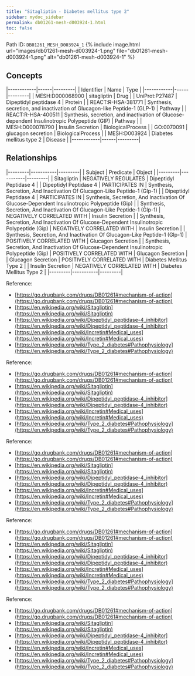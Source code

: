 ```yaml
---
title: "Sitagliptin - Diabetes mellitus type 2"
sidebar: mydoc_sidebar
permalink: db01261-mesh-d003924-1.html
toc: false 
---
```



Path ID: `DB01261_MESH_D003924_1`
{% include image.html url="images/db01261-mesh-d003924-1.png" file="db01261-mesh-d003924-1.png" alt="db01261-mesh-d003924-1" %}

## Concepts

|------------|------|---------|
| Identifier | Name | Type    |
|------------|------|---------|
| MESH:D000068900 | sitagliptin | Drug |
| UniProt:P27487 | Dipeptidyl peptidase 4 | Protein |
| REACT:R-HSA-381771 | Synthesis, secretion, and inactivation of Glucagon-like Peptide-1 (GLP-1) | Pathway |
| REACT:R-HSA-400511 | Synthesis, secretion, and inactivation of Glucose-dependent Insulinotropic Polypeptide (GIP) | Pathway |
| MESH:D000078790 | Insulin Secretion | BiologicalProcess |
| GO:0070091 | glucagon secretion | BiologicalProcess |
| MESH:D003924 | Diabetes mellitus type 2 | Disease |
|------------|------|---------|

## Relationships

|---------|-----------|---------|
| Subject | Predicate | Object  |
|---------|-----------|---------|
| Sitagliptin | NEGATIVELY REGULATES | Dipeptidyl Peptidase 4 |
| Dipeptidyl Peptidase 4 | PARTICIPATES IN | Synthesis, Secretion, And Inactivation Of Glucagon-Like Peptide-1 (Glp-1) |
| Dipeptidyl Peptidase 4 | PARTICIPATES IN | Synthesis, Secretion, And Inactivation Of Glucose-Dependent Insulinotropic Polypeptide (Gip) |
| Synthesis, Secretion, And Inactivation Of Glucagon-Like Peptide-1 (Glp-1) | NEGATIVELY CORRELATED WITH | Insulin Secretion |
| Synthesis, Secretion, And Inactivation Of Glucose-Dependent Insulinotropic Polypeptide (Gip) | NEGATIVELY CORRELATED WITH | Insulin Secretion |
| Synthesis, Secretion, And Inactivation Of Glucagon-Like Peptide-1 (Glp-1) | POSITIVELY CORRELATED WITH | Glucagon Secretion |
| Synthesis, Secretion, And Inactivation Of Glucose-Dependent Insulinotropic Polypeptide (Gip) | POSITIVELY CORRELATED WITH | Glucagon Secretion |
| Glucagon Secretion | POSITIVELY CORRELATED WITH | Diabetes Mellitus Type 2 |
| Insulin Secretion | NEGATIVELY CORRELATED WITH | Diabetes Mellitus Type 2 |
|---------|-----------|---------|

Reference: 
  - [https://go.drugbank.com/drugs/DB01261#mechanism-of-action](https://go.drugbank.com/drugs/DB01261#mechanism-of-action)
  - [https://en.wikipedia.org/wiki/Sitagliptin](https://en.wikipedia.org/wiki/Sitagliptin)
  - [https://en.wikipedia.org/wiki/Dipeptidyl_peptidase-4_inhibitor](https://en.wikipedia.org/wiki/Dipeptidyl_peptidase-4_inhibitor)
  - [https://en.wikipedia.org/wiki/Incretin#Medical_uses](https://en.wikipedia.org/wiki/Incretin#Medical_uses)
  - [https://en.wikipedia.org/wiki/Type_2_diabetes#Pathophysiology](https://en.wikipedia.org/wiki/Type_2_diabetes#Pathophysiology)

Reference: 
  - [https://go.drugbank.com/drugs/DB01261#mechanism-of-action](https://go.drugbank.com/drugs/DB01261#mechanism-of-action)
  - [https://en.wikipedia.org/wiki/Sitagliptin](https://en.wikipedia.org/wiki/Sitagliptin)
  - [https://en.wikipedia.org/wiki/Dipeptidyl_peptidase-4_inhibitor](https://en.wikipedia.org/wiki/Dipeptidyl_peptidase-4_inhibitor)
  - [https://en.wikipedia.org/wiki/Incretin#Medical_uses](https://en.wikipedia.org/wiki/Incretin#Medical_uses)
  - [https://en.wikipedia.org/wiki/Type_2_diabetes#Pathophysiology](https://en.wikipedia.org/wiki/Type_2_diabetes#Pathophysiology)

Reference: 
  - [https://go.drugbank.com/drugs/DB01261#mechanism-of-action](https://go.drugbank.com/drugs/DB01261#mechanism-of-action)
  - [https://en.wikipedia.org/wiki/Sitagliptin](https://en.wikipedia.org/wiki/Sitagliptin)
  - [https://en.wikipedia.org/wiki/Dipeptidyl_peptidase-4_inhibitor](https://en.wikipedia.org/wiki/Dipeptidyl_peptidase-4_inhibitor)
  - [https://en.wikipedia.org/wiki/Incretin#Medical_uses](https://en.wikipedia.org/wiki/Incretin#Medical_uses)
  - [https://en.wikipedia.org/wiki/Type_2_diabetes#Pathophysiology](https://en.wikipedia.org/wiki/Type_2_diabetes#Pathophysiology)

Reference: 
  - [https://go.drugbank.com/drugs/DB01261#mechanism-of-action](https://go.drugbank.com/drugs/DB01261#mechanism-of-action)
  - [https://en.wikipedia.org/wiki/Sitagliptin](https://en.wikipedia.org/wiki/Sitagliptin)
  - [https://en.wikipedia.org/wiki/Dipeptidyl_peptidase-4_inhibitor](https://en.wikipedia.org/wiki/Dipeptidyl_peptidase-4_inhibitor)
  - [https://en.wikipedia.org/wiki/Incretin#Medical_uses](https://en.wikipedia.org/wiki/Incretin#Medical_uses)
  - [https://en.wikipedia.org/wiki/Type_2_diabetes#Pathophysiology](https://en.wikipedia.org/wiki/Type_2_diabetes#Pathophysiology)

Reference: 
  - [https://go.drugbank.com/drugs/DB01261#mechanism-of-action](https://go.drugbank.com/drugs/DB01261#mechanism-of-action)
  - [https://en.wikipedia.org/wiki/Sitagliptin](https://en.wikipedia.org/wiki/Sitagliptin)
  - [https://en.wikipedia.org/wiki/Dipeptidyl_peptidase-4_inhibitor](https://en.wikipedia.org/wiki/Dipeptidyl_peptidase-4_inhibitor)
  - [https://en.wikipedia.org/wiki/Incretin#Medical_uses](https://en.wikipedia.org/wiki/Incretin#Medical_uses)
  - [https://en.wikipedia.org/wiki/Type_2_diabetes#Pathophysiology](https://en.wikipedia.org/wiki/Type_2_diabetes#Pathophysiology)
